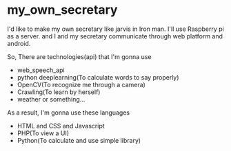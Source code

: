 # my_own_secretary
I'd like to make my own secretary like jarvis in Iron man.
I'll use Raspberry pi as a server. and I and my secretary communicate through web platform and android.

So, There are technologies(api) that I'm gonna use
<ul>
  <li>web_speech_api</li>
  <li>python deeplearning(To calculate words to say properly)</li>
  <li>OpenCV(To recognize me through a camera)</li>
  <li>Crawling(To learn by herself)</li>
  <li>weather or something...</li>
</ul>

As a result, I'm gonna use these languages

<ul>
  <li>HTML and CSS and Javascript</li>
  <li>PHP(To view a UI)</li>
  <li>Python(To calculate and use simple library)</li>
</ul>

